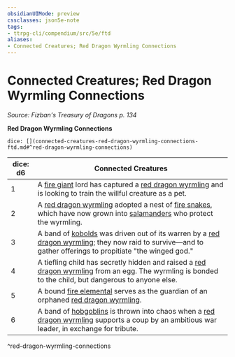 ```yaml
---
obsidianUIMode: preview
cssclasses: json5e-note
tags:
- ttrpg-cli/compendium/src/5e/ftd
aliases:
- Connected Creatures; Red Dragon Wyrmling Connections
---
```

# Connected Creatures; Red Dragon Wyrmling Connections
*Source: Fizban's Treasury of Dragons p. 134* 

**Red Dragon Wyrmling Connections**

`dice: [](connected-creatures-red-dragon-wyrmling-connections-ftd.md#^red-dragon-wyrmling-connections)`

| dice: d6 | Connected Creatures |
|----------|---------------------|
| 1 | A [fire giant](Інструменти%20ДМ/CLI/bestiary/giant/fire-giant-xmm.md) lord has captured a [red dragon wyrmling](Інструменти%20ДМ/CLI/bestiary/dragon/red-dragon-wyrmling-xmm.md) and is looking to train the willful creature as a pet. |
| 2 | A [red dragon wyrmling](Інструменти%20ДМ/CLI/bestiary/dragon/red-dragon-wyrmling-xmm.md) adopted a nest of [fire snakes](Інструменти%20ДМ/CLI/bestiary/elemental/salamander-fire-snake-xmm.md), which have now grown into [salamanders](Інструменти%20ДМ/CLI/bestiary/elemental/salamander-xmm.md) who protect the wyrmling. |
| 3 | A band of [kobolds](Інструменти%20ДМ/CLI/bestiary/dragon/kobold-warrior-xmm.md) was driven out of its warren by a [red dragon wyrmling](Інструменти%20ДМ/CLI/bestiary/dragon/red-dragon-wyrmling-xmm.md); they now raid to survive—and to gather offerings to propitiate "the winged god." |
| 4 | A tiefling child has secretly hidden and raised a [red dragon wyrmling](Інструменти%20ДМ/CLI/bestiary/dragon/red-dragon-wyrmling-xmm.md) from an egg. The wyrmling is bonded to the child, but dangerous to anyone else. |
| 5 | A bound [fire elemental](Інструменти%20ДМ/CLI/bestiary/elemental/fire-elemental-xmm.md) serves as the guardian of an orphaned [red dragon wyrmling](Інструменти%20ДМ/CLI/bestiary/dragon/red-dragon-wyrmling-xmm.md). |
| 6 | A band of [hobgoblins](Інструменти%20ДМ/CLI/bestiary/fey/hobgoblin-warrior-xmm.md) is thrown into chaos when a [red dragon wyrmling](Інструменти%20ДМ/CLI/bestiary/dragon/red-dragon-wyrmling-xmm.md) supports a coup by an ambitious war leader, in exchange for tribute. |
^red-dragon-wyrmling-connections